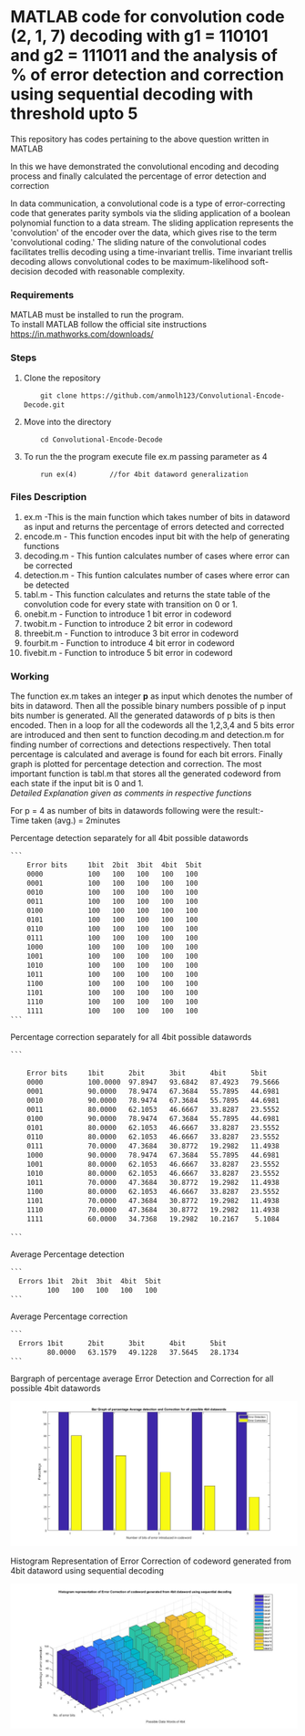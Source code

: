 # MATLAB code for convolution code (2, 1, 7) decoding with g1 = 110101 and g2 =  111011  and  the  analysis  of  %  of  error  detection  and  correction  using sequential decoding with threshold upto 5

This repository has codes pertaining to the above question written in MATLAB<br>

In this we have demonstrated the convolutional encoding and decoding process and finally calculated the percentage of error detection and correction<br>

In data communication, a convolutional code is a type of error-correcting code that generates parity symbols via the sliding application of a boolean polynomial function to a data stream. 
The sliding application represents the 'convolution' of the encoder over the data, which gives rise to the term 'convolutional coding.' 
The sliding nature of the convolutional codes facilitates trellis decoding using a time-invariant trellis. 
Time invariant trellis decoding allows convolutional codes to be maximum-likelihood soft-decision decoded with reasonable complexity.<br>

### Requirements
MATLAB must be installed to run the program.<br>
To install MATLAB follow the official site instructions <a>https://in.mathworks.com/downloads/</a><br>

### Steps

1. Clone the repository

    ```
        git clone https://github.com/anmolh123/Convolutional-Encode-Decode.git
    ```
2. Move into the directory  
    
    ```
        cd Convolutional-Encode-Decode
    ```       
3. To run the the program execute file ex.m passing parameter as 4 

    ```
        run ex(4)        //for 4bit dataword generalization
    ``` 

### Files Description

1. ex.m -This is the main function which takes number of bits in dataword as input and returns the percentage of errors detected and corrected
2. encode.m - This function encodes input bit with the help of generating functions
3. decoding.m - This funtion calculates number of cases where error can be corrected
4. detection.m - This funtion calculates number of cases where error can be detected
5. tabl.m - This function calculates and returns the state table of the convolution code for every state with transition on 0 or 1.
6. onebit.m - Function to introduce 1 bit error in codeword
7. twobit.m - Function to introduce 2 bit error in codeword
8. threebit.m - Function to introduce 3 bit error in codeword
9. fourbit.m - Function to introduce 4 bit error in codeword
10. fivebit.m - Function to introduce 5 bit error in codeword


### Working

The function ex.m takes an integer <b>p</b> as input which denotes the number of bits in dataword. Then all the possible binary numbers possible of p input bits number is generated.
All the generated datawords of p bits is then encoded. Then in a loop for all the codewords all the 1,2,3,4 and 5 bits error are introduced and then sent to function decoding.m and detection.m for finding number of corrections and detections respectively.
Then total percentage is calculated and average is found for each bit errors. Finally graph is plotted for percentage detection and correction.
The most important function is tabl.m that stores all the generated codeword from each state if the input bit is 0 and 1.<br> <i>Detailed Explanation given as comments in respective functions</i> <br>

For p = 4 as number of bits in datawords following were the result:-<br>
Time taken (avg.) = 2minutes<br>

Percentage detection separately for all 4bit possible datawords

    ```
        Error bits     1bit  2bit  3bit  4bit  5bit
        0000           100   100   100   100   100
        0001           100   100   100   100   100
        0010           100   100   100   100   100
        0011           100   100   100   100   100
        0100           100   100   100   100   100
        0101           100   100   100   100   100
        0110           100   100   100   100   100
        0111           100   100   100   100   100
        1000           100   100   100   100   100
        1001           100   100   100   100   100
        1010           100   100   100   100   100
        1011           100   100   100   100   100
        1100           100   100   100   100   100
        1101           100   100   100   100   100
        1110           100   100   100   100   100
        1111           100   100   100   100   100
    ```
  
    
Percentage correction separately for all 4bit possible datawords 

    ```
    
        Error bits     1bit      2bit      3bit      4bit      5bit
        0000           100.0000  97.8947   93.6842   87.4923   79.5666
        0001           90.0000   78.9474   67.3684   55.7895   44.6981
        0010           90.0000   78.9474   67.3684   55.7895   44.6981
        0011           80.0000   62.1053   46.6667   33.8287   23.5552
        0100           90.0000   78.9474   67.3684   55.7895   44.6981
        0101           80.0000   62.1053   46.6667   33.8287   23.5552
        0110           80.0000   62.1053   46.6667   33.8287   23.5552
        0111           70.0000   47.3684   30.8772   19.2982   11.4938
        1000           90.0000   78.9474   67.3684   55.7895   44.6981
        1001           80.0000   62.1053   46.6667   33.8287   23.5552
        1010           80.0000   62.1053   46.6667   33.8287   23.5552
        1011           70.0000   47.3684   30.8772   19.2982   11.4938
        1100           80.0000   62.1053   46.6667   33.8287   23.5552
        1101           70.0000   47.3684   30.8772   19.2982   11.4938
        1110           70.0000   47.3684   30.8772   19.2982   11.4938
        1111           60.0000   34.7368   19.2982   10.2167    5.1084
       
    ```

    
Average Percentage detection

    ```
      Errors 1bit  2bit  3bit  4bit  5bit
             100   100   100   100   100
    ```

    
Average Percentage correction    

    ```
      Errors 1bit      2bit      3bit      4bit      5bit
             80.0000   63.1579   49.1228   37.5645   28.1734
    ```


Bargraph of percentage average Error Detection and Correction for all possible 4bit datawords

![](2Dbargraph.jpg)


Histogram Representation of Error Correction of codeword generated from 4bit dataword using sequential decoding

![](3Dhistogram.jpg)




